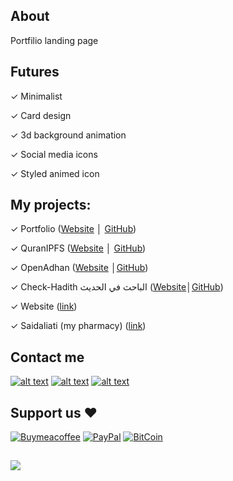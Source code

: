 ## About 
Portfilio landing page

## Futures
✓ Minimalist

✓ Card design

✓ 3d background animation

✓ Social media icons

✓ Styled animed icon

## My projects:

✓ Portfolio ([Website](http://adelpro.github.io) │ [GitHub](https://github.com/adelpro/adelpro.github.io))

✓ QuranIPFS ([Website](http://www.quranipfs.com) │ [GitHub](https://github.com/adelpro/Quranipfs))

✓ OpenAdhan ([Website](http://openadhan.web.app) │[GitHub](https://github.com/adelpro/Openadhan))

✓ Check-Hadith الباحث في الحديث ([Website](http://adelpro.github.io/check-hadith)│[GitHub](https://github.com/adelpro/Check-Hadith))

✓ Website ([link](abbadi-houssam.web.app))

✓ Saidaliati (my pharmacy) ([link](saidaliati.web.app))

## Contact me
[![alt text][1.1]][1]
[![alt text][2.1]][2]
[![alt text][3.1]][3]

## Support us ❤️
[![Buymeacoffee](https://badgen.net/badge/icon/buymeacoffee?icon=buymeacoffee&label)](https://www.buymeacoffee.com/Adel.benyahia/)
[![PayPal](https://badgen.net/badge/icon/PayPal?icon=https://simpleicons.now.sh/paypal/fff&label)](https://www.paypal.com/paypalme/adelbenyahia)
[![BitCoin](https://badgen.net/badge/icon/bitcoin?icon=bitcoin&label)](bitcoin:1PstR1HYTG8FbVRR7YZhQftYumVAURXuq7?label=Quranipfs&message=Payment%20to%20Quranipfs)

##

![](https://komarev.com/ghpvc/?username=adelpro&style=flat-squar&color=brightgreen)

[1.1]: http://i.imgur.com/tXSoThF.png "twitter icon with padding"
[2.1]: http://i.imgur.com/P3YfQoD.png "facebook icon with padding"
[3.1]: http://i.imgur.com/0o48UoR.png "github icon with padding"
[1]: http://www.twitter.com/adelpro
[2]: http://www.facebook.com/adel.benyahia
[3]: http://www.github.com/adelpro
